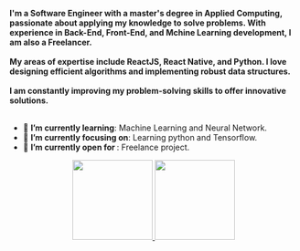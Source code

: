 <div>
    <div align=left>
        <p>
            <strong>
                I'm a Software Engineer with a master's degree in Applied Computing, passionate about applying my knowledge to solve problems. With experience in Back-End, Front-End, and Mchine Learning development, I am also a Freelancer.<br><br>
                My areas of expertise include ReactJS, React Native, and Python. I love designing efficient algorithms and implementing robust data structures.<br><br>
                I am constantly improving my problem-solving skills to offer innovative solutions.<br><br>
            </strong>
        </p>
        <ul>
            <li>🌱 <b>I’m currently learning</b>: Machine Learning and Neural Network.</li>
            <li>🎯 <b>I’m currently focusing on</b>: Learning python and Tensorflow. </li>
            <li>🤔 <b>I’m currently open for </b>: Freelance project.</li>
        </ul>
    </div>
    <div align="center">
        <a href="https://github.com/Renannr">
        <img height="140em" src="https://github-readme-stats.vercel.app/api?username=Renannr&show_icons=true&theme=dark&include_all_commits=true&count_private=true"/>
        <img height="140em" src="https://github-readme-stats.vercel.app/api/top-langs/?username=Renannr&layout=compact&langs_count=7&theme=dark"/>
    </div>
</div>
